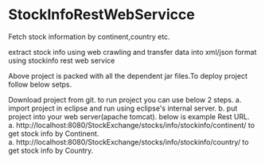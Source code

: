 # StockInfoRestWebServicce
Fetch stock information by continent,country etc.

extract stock info using web crawling and transfer data into xml/json format using stockinfo rest web service

Above project is packed with all the dependent jar files.To deploy project follow below setps.

Download project from git.
to run project you can use below 2 steps. 
a. import project in eclipse and run using eclipse's internal server. 
b. put project into your web server(apache tomcat).
below is example Rest URL. 
<br />a. http://localhost:8080/StockExchange/stocks/info/stockinfo/continent/ to get stock info by Continent.
<br />a. http://localhost:8080/StockExchange/stocks/info/stockinfo/country/ to get stock info by Country.
